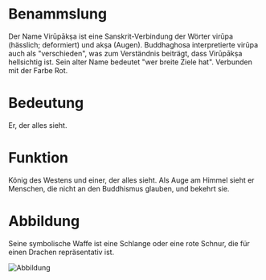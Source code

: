 # Benammslung
Der Name Virūpākṣa ist eine Sanskrit-Verbindung der Wörter virūpa (hässlich; deformiert) und akṣa (Augen). Buddhaghosa interpretierte virūpa auch als "verschieden", was zum Verständnis beiträgt, dass Virūpākṣa hellsichtig ist. Sein alter Name bedeutet "wer breite Ziele hat". Verbunden mit der Farbe Rot.

# Bedeutung
Er, der alles sieht.

# Funktion
König des Westens und einer, der alles sieht. Als Auge am Himmel sieht er Menschen, die nicht an den Buddhismus glauben, und bekehrt sie.

# Abbildung
 Seine symbolische Waffe ist eine Schlange oder eine rote Schnur, die für einen Drachen repräsentativ ist.

![Abbildung](https://upload.wikimedia.org/wikipedia/commons/thumb/9/97/Virupaksa.jpg/330px-Virupaksa.jpg)
